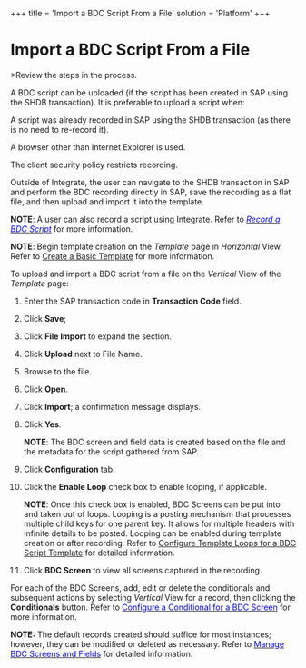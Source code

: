+++
title = 'Import a BDC Script From a File'
solution = 'Platform'
+++

# Import a BDC Script From a File

<span id="Post Data using a BDC Script Steps" class="popUpLink">\>Review
the steps in the process. </span>

A BDC script can be uploaded (if the script has been created in SAP
using the SHDB transaction). It is preferable to upload a script when:

A script was already recorded in SAP using the SHDB transaction (as
there is no need to re-record it).

A browser other than Internet Explorer is used.

The client security policy restricts recording.

Outside of Integrate, the user can navigate to the SHDB transaction in
SAP and perform the BDC recording directly in SAP, save the recording as
a flat file, and then upload and import it into the template.

**NOTE**: A user can also record a script using Integrate. Refer to
[*<span style="color: #0000ff;">Record a BDC
Script</span>*](Record_a_BDC_Script) for more information.

**NOTE**: Begin template creation on the *Template* page in *Horizontal*
View. Refer to [Create a Basic Template](Create_a_Basic_Template)
for more information.

To upload and import a BDC script from a file on the *Vertical* View of
the *Template* page:

1.  Enter the SAP transaction code in **Transaction Code** field.

2.  Click **Save**;

3.  Click **File Import** to expand the section.

4.  Click **Upload** next to File Name.

5.  Browse to the file.

6.  Click **Open**.

7.  Click **Import**; a confirmation message displays.

8.  Click **Yes**.
    
    **NOTE**: The BDC screen and field data is created based on the file
    and the metadata for the script gathered from SAP.

9.  Click **Configuration** tab.

10. Click the **Enable Loop** check box to enable looping, if
    applicable.
    
    **NOTE**: Once this check box is enabled, BDC Screens can be put
    into and taken out of loops. Looping is a posting mechanism that
    processes multiple child keys for one parent key. It allows for
    multiple headers with infinite details to be posted. Looping can be
    enabled during template creation or after recording. Refer to
    [Configure Template Loops for a BDC Script
    Template](Configure_Template_LoopsBDC) for detailed
    information. 

11. Click **BDC Screen** to view all screens captured in the recording.

For each of the BDC Screens, add, edit or delete the conditionals and
subsequent actions by selecting *Vertical* View for a record, then
clicking the **Conditionals** button. Refer to
[*<span style="color: #0000ff;font-style: normal;">Configure a
Conditional for a BDC Screen</span>*](ConfigureConditionalBDCScrn)
for more information. 

**NOTE:** The default records created should suffice for most instances;
however, they can be modified or deleted as necessary. Refer to
[*<span style="color: #0000ff;font-style: normal;">Manage BDC Screens
and Fields</span>*](Manage_BDC_Screens_and_Fields) for detailed
information.
